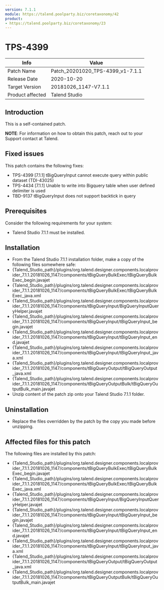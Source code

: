```yaml
---
version: 7.1.1
module: https://talend.poolparty.biz/coretaxonomy/42
product:
- https://talend.poolparty.biz/coretaxonomy/23
---
```


# TPS-4399

| Info             | Value |
| ---------------- | ---------------- |
| Patch Name       | Patch\_20201020\_TPS-4399\_v1-7.1.1 |
| Release Date     | 2020-10-20 |
| Target Version   | 20181026\_1147-V7.1.1 |
| Product affected | Talend Studio |

## Introduction

This is a self-contained patch.

**NOTE**: For information on how to obtain this patch, reach out to your Support contact at Talend.

## Fixed issues

This patch contains the following fixes:

- TPS-4399 [7.1.1] tBigQueryInput cannot execute query within public dataset (TDI-43025)
- TPS-4434 [7.1.1] Unable to write into Bigquery table when user defined delimiter is used
- TBD-9137 tBigQueryInput does not support backtick in query

## Prerequisites

Consider the following requirements for your system:

- Talend Studio 7.1.1 must be installed.

## Installation
- From the Talend Studio 7.1.1 installation folder, make a copy of the following files somewhere safe:
- {Talend_Studio_path}/plugins/org.talend.designer.components.localprovider_7.1.1.20181026_1147/components/tBigQueryBulkExec/tBigQueryBulkExec_begin.javajet
- {Talend_Studio_path}/plugins/org.talend.designer.components.localprovider_7.1.1.20181026_1147/components/tBigQueryBulkExec/tBigQueryBulkExec_java.xml
- {Talend_Studio_path}/plugins/org.talend.designer.components.localprovider_7.1.1.20181026_1147/components/tBigQueryInput/BigQueryInputQueryHelper.javajet
- {Talend_Studio_path}/plugins/org.talend.designer.components.localprovider_7.1.1.20181026_1147/components/tBigQueryInput/tBigQueryInput_begin.javajet
- {Talend_Studio_path}/plugins/org.talend.designer.components.localprovider_7.1.1.20181026_1147/components/tBigQueryInput/tBigQueryInput_end.javajet
- {Talend_Studio_path}/plugins/org.talend.designer.components.localprovider_7.1.1.20181026_1147/components/tBigQueryInput/tBigQueryInput_java.xml
- {Talend_Studio_path}/plugins/org.talend.designer.components.localprovider_7.1.1.20181026_1147/components/tBigQueryOutput/tBigQueryOutput_java.xml
- {Talend_Studio_path}/plugins/org.talend.designer.components.localprovider_7.1.1.20181026_1147/components/tBigQueryOutputBulk/tBigQueryOutputBulk_main.javajet
- Unzip content of the patch zip onto your Talend Studio 7.1.1 folder.

## Uninstallation

- Replace the files overridden by the patch by the copy you made before unzipping.

## Affected files for this patch

The following files are installed by this patch:

- {Talend_Studio_path}/plugins/org.talend.designer.components.localprovider_7.1.1.20181026_1147/components/tBigQueryBulkExec/tBigQueryBulkExec_begin.javajet
- {Talend_Studio_path}/plugins/org.talend.designer.components.localprovider_7.1.1.20181026_1147/components/tBigQueryBulkExec/tBigQueryBulkExec_java.xml
- {Talend_Studio_path}/plugins/org.talend.designer.components.localprovider_7.1.1.20181026_1147/components/tBigQueryInput/BigQueryInputQueryHelper.javajet
- {Talend_Studio_path}/plugins/org.talend.designer.components.localprovider_7.1.1.20181026_1147/components/tBigQueryInput/tBigQueryInput_begin.javajet
- {Talend_Studio_path}/plugins/org.talend.designer.components.localprovider_7.1.1.20181026_1147/components/tBigQueryInput/tBigQueryInput_end.javajet
- {Talend_Studio_path}/plugins/org.talend.designer.components.localprovider_7.1.1.20181026_1147/components/tBigQueryInput/tBigQueryInput_java.xml
- {Talend_Studio_path}/plugins/org.talend.designer.components.localprovider_7.1.1.20181026_1147/components/tBigQueryOutput/tBigQueryOutput_java.xml
- {Talend_Studio_path}/plugins/org.talend.designer.components.localprovider_7.1.1.20181026_1147/components/tBigQueryOutputBulk/tBigQueryOutputBulk_main.javajet
